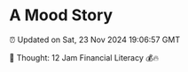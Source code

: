 # A Mood Story

⏰ Updated on Sat, 23 Nov 2024 19:06:57 GMT

💭 Thought: 12 Jam Financial Literacy 💰🔥

